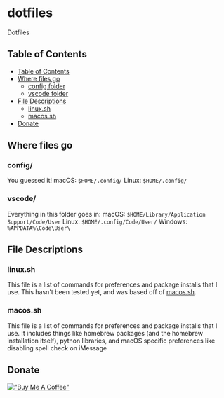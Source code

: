 # dotfiles
Dotfiles

## Table of Contents
- [Table of Contents](#table-of-contents)
- [Where files go](#where-files-go)
    - [config folder](#config/)
    - [vscode folder](#vscode/)
- [File Descriptions](#file-descriptions)
    - [linux.sh](#linux.sh)
    - [macos.sh](#macos.sh)
- [Donate](#donate)

## Where files go
### config/
You guessed it!
macOS: ```$HOME/.config/```
Linux: ```$HOME/.config/```
### vscode/
Everything in this folder goes in:
macOS: ```$HOME/Library/Application Support/Code/User```
Linux: ```$HOME/.config/Code/User/```
Windows: ```%APPDATA%\Code\User\```

## File Descriptions
### linux.sh
This file is a list of commands for preferences and package installs that I use. This hasn't been tested yet, and was based off of [macos.sh](#macos.sh).
### macos.sh
This file is a list of commands for preferences and package installs that I use. It includes things like homebrew packages (and the homebrew installation itself), python libraries, and macOS specific preferences like disabling spell check on iMessage

## Donate
[!["Buy Me A Coffee"](https://www.buymeacoffee.com/assets/img/custom_images/orange_img.png)](https://www.buymeacoffee.com/husseinesmail)